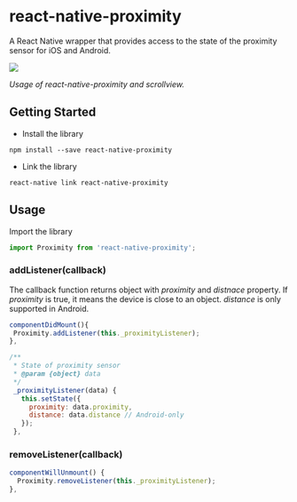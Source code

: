 # react-native-proximity

A React Native wrapper that provides access to the state of the proximity sensor for iOS and Android.

![](https://github.com/williambout/react-native-proximity/raw/master/demo.gif)

*Usage of react-native-proximity and scrollview.*

## Getting Started

- Install the library 
```shell
npm install --save react-native-proximity
```
- Link the library 
```shell
react-native link react-native-proximity
```

## Usage

Import the library

```javascript
import Proximity from 'react-native-proximity';
```

### addListener(callback)
The callback function returns object with *proximity* and *distnace* property. If *proximity* is true, it means the device is close to an object. *distance* is only supported in Android.
```javascript
componentDidMount(){
 Proximity.addListener(this._proximityListener);
},

/**
 * State of proximity sensor
 * @param {object} data
 */
 _proximityListener(data) {
   this.setState({
     proximity: data.proximity,
     distance: data.distance // Android-only 
   });
 },
```

### removeListener(callback)

```javascript
componentWillUnmount() {
  Proximity.removeListener(this._proximityListener);
},
```
